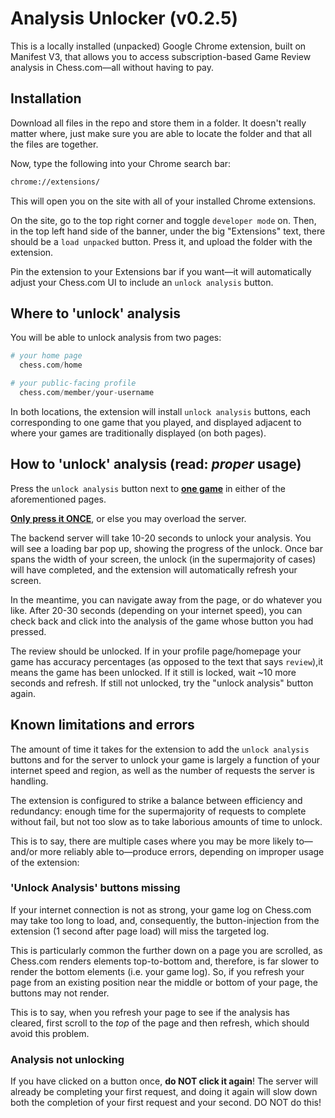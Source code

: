 # Analysis Unlocker (v0.2.5)

This is a locally installed (unpacked) Google Chrome extension, built on Manifest V3, that allows you to access subscription-based Game Review analysis in Chess.com—all without having to pay.

## Installation

Download all files in the repo and store them in a folder. It doesn't really matter where, just make sure you are able to locate the folder and that all the files are together.

Now, type the following into your Chrome search bar:
```bash
chrome://extensions/
```
This will open you on the site with all of your installed Chrome extensions.

On the site, go to the top right corner and toggle `developer mode` on. Then, in the top left hand side of the banner, under the big "Extensions" text, there should be a `load unpacked` button. Press it, and upload the folder with the extension. 

Pin the extension to your Extensions bar if you want—it will automatically adjust your Chess.com UI to include an `unlock analysis` button.


## Where to 'unlock' analysis

You will be able to unlock analysis from two pages: 

```python
# your home page
  chess.com/home

# your public-facing profile 
  chess.com/member/your-username
```
In both locations, the extension will install `unlock analysis` buttons, each corresponding to one game that you played, and displayed adjacent to where your games are traditionally displayed (on both pages).


## How to 'unlock' analysis (read: *proper* usage)

Press the `unlock analysis` button next to **<ins>one game</ins>** in either of the aforementioned pages.
 
**<ins>Only press it ONCE</ins>**, or else you may overload the server. 

The backend server will take 10-20 seconds to unlock your analysis. You will see a loading bar pop up, showing the progress of the unlock. Once bar spans the width of your screen, the unlock (in the supermajority of cases) will have completed, and the extension will automatically refresh your screen. 

In the meantime, you can navigate away from the page, or do whatever you like. After 20-30 seconds (depending on your internet speed), you can check back and click into the analysis of the game whose button you had pressed. 

The review should be unlocked. If in your profile page/homepage your game has accuracy percentages (as opposed to the text that says `review`),it means the game has been unlocked. If it still is locked, wait ~10 more seconds and refresh. If still not unlocked, try the "unlock analysis" button again.

## Known limitations and errors

The amount of time it takes for the extension to add the `unlock analysis` buttons and for the server to unlock your game is largely a function of your internet speed and region, as well as the number of requests the server is handling.

The extension is configured to strike a balance between efficiency and redundancy: enough time for the supermajority of requests to complete without fail, but not too slow as to take laborious amounts of time to unlock.

This is to say, there are multiple cases where you may be more likely to—and/or more reliably able to—produce errors, depending on improper usage of the extension:

### 'Unlock Analysis' buttons missing

If your internet connection is not as strong, your game log on Chess.com may take too long to load, and, consequently, the button-injection from the extension (1 second after page load) will miss the targeted log. 

This is particularly common the further down on a page you are scrolled, as Chess.com renders elements top-to-bottom and, therefore, is far slower to render the bottom elements (i.e. your game log). So, if you refresh your page from an existing position near the middle or bottom of your page, the buttons may not render.

This is to say, when you refresh your page to see if the analysis has cleared, first scroll to the *top* of the page and then refresh, which should avoid this problem.

### Analysis not unlocking

If you have clicked on a button once, **do NOT click it again**! The server will already be completing your first request, and doing it again will slow down both the completion of your first request and your second. DO NOT do this!

